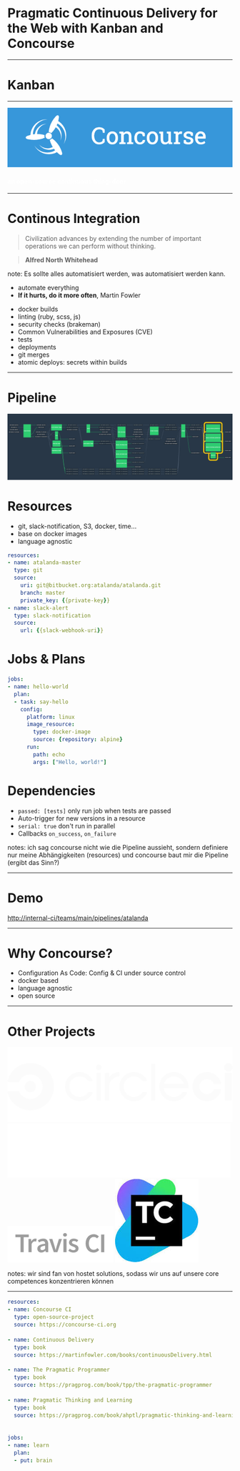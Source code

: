 # Pragmatic Continuous Delivery for the Web with Kanban and Concourse

---

# Kanban

---

<img src="/slides/concourse_images/concourse-logo.png">
<h4 style="color: white">an open-source continuous thing-doer</h4>

---

# Continous Integration

> Civilization advances by extending the number of important operations we can perform without thinking.

> **Alfred North Whitehead**

note: Es sollte alles automatisiert werden, was automatisiert werden kann.

>>>

* automate everything
* **If it hurts, do it more often**, Martin Fowler

>>>

* docker builds
* linting (ruby, scss, js)
* security checks (brakeman)
* Common Vulnerabilities and Exposures (CVE)
* tests
* deployments
* git merges
* atomic deploys: secrets within builds

---
# Pipeline

<img src="/slides/concourse_images/atalanda-pipeline.png" class="background">

>>>

# Resources

* git, slack-notification, S3, docker, time...
* base on docker images
* language agnostic

```yaml
resources:
- name: atalanda-master
  type: git
  source:
    uri: git@bitbucket.org:atalanda/atalanda.git
    branch: master
    private_key: {{private-key}}
- name: slack-alert
  type: slack-notification
  source:
    url: {{slack-webhook-uri}}
```

>>>

# Jobs & Plans

```yaml
jobs:
- name: hello-world
  plan:
  - task: say-hello
    config:
      platform: linux
      image_resource:
        type: docker-image
        source: {repository: alpine}
      run:
        path: echo
        args: ["Hello, world!"]
```

>>>

# Dependencies

* `passed: [tests]` only run job when tests are passed
* Auto-trigger for new versions in a resource
* `serial: true` don't run in parallel
* Callbacks `on_success`, `on_failure`

notes: ich sag concourse nicht wie die Pipeline aussieht, sondern definiere nur meine Abhängigkeiten (resources) und concourse baut mir die Pipeline (ergibt das Sinn?)

---

# Demo

<a href="http://internal-ci/teams/main/pipelines/atalanda" target="_blank">
  http://internal-ci/teams/main/pipelines/atalanda
</a>

---

# Why Concourse?

* Configuration As Code: Config & CI under source control
* docker based
* language agnostic
* open source

---

# Other Projects

<img src="/slides/concourse_images/circle-ci.svg">
<img src="/slides/concourse_images/codeship.png">
<img src="/slides/concourse_images/travisci.png">
<img src="/slides/concourse_images/teamcity.jpg">

notes: wir sind fan von hostet solutions, sodass wir uns auf unsere core competences konzentrieren können

---

```yaml
resources:
- name: Concourse CI
  type: open-source-project
  source: https://concourse-ci.org

- name: Continuous Delivery
  type: book
  source: https://martinfowler.com/books/continuousDelivery.html

- name: The Pragmatic Programmer
  type: book
  source: https://pragprog.com/book/tpp/the-pragmatic-programmer

- name: Pragmatic Thinking and Learning
  type: book
  source: https://pragprog.com/book/ahptl/pragmatic-thinking-and-learning


jobs:
- name: learn
  plan:
  - put: brain
```
